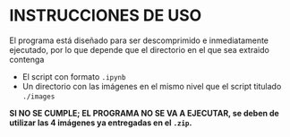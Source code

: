 # INSTRUCCIONES DE USO

El programa está diseñado para ser descomprimido e inmediatamente ejecutado, por lo que depende que el directorio en el que sea extraido contenga

- El script con formato `.ipynb`
- Un directorio con las imágenes en el mismo nivel que el script titulado `./images`

**SI NO SE CUMPLE; EL PROGRAMA NO SE VA A EJECUTAR, se deben de utilizar las 4 imágenes ya entregadas en el `.zip`.**